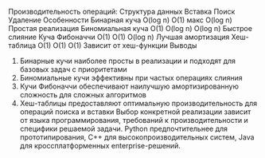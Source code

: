 Производительность операций:
Структура данных	Вставка	Поиск	Удаление	Особенности
Бинарная куча	O(log n)	O(1) макс	O(log n)	Простая реализация
Биномиальная куча	O(1)	O(log n)	O(log n)	Быстрое слияние
Куча Фибоначчи	O(1)	O(1)	O(log n)	Лучшая амортизация
Хеш-таблица	O(1)	O(1)	O(1)	Зависит от хеш-функции
Выводы
1.	Бинарные кучи наиболее просты в реализации и подходят для базовых задач с приоритетами
2.	Биномиальные кучи эффективны при частых операциях слияния
3.	Кучи Фибоначчи обеспечивают наилучшую амортизированную сложность для сложных алгоритмов
4.	Хеш-таблицы предоставляют оптимальную производительность для операций поиска и вставки
Выбор конкретной реализации зависит от языка программирования, требований к производительности и специфики решаемой задачи. Python предпочтительнее для прототипирования, C++ для высокопроизводительных систем, Java для кроссплатформенных enterprise-решений.
